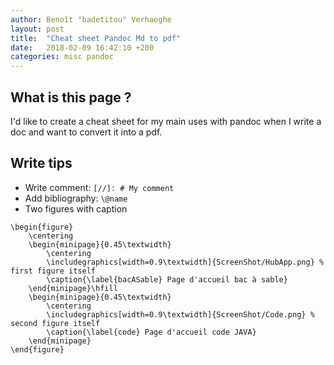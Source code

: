 ```yaml
---
author: Benoît "badetitou" Verhaeghe
layout: post
title:  "Cheat sheet Pandoc Md to pdf"
date:   2018-02-09 16:42:10 +200
categories: misc pandoc
---
```


## What is this page ?

I'd like to create a cheat sheet for my main uses with pandoc when I write a doc and want to convert it into a pdf.

## Write tips

- Write comment: `[//]: # My comment`
- Add bibliography: `\@name`
- Two figures with caption

```
\begin{figure}
    \centering
    \begin{minipage}{0.45\textwidth}
        \centering
        \includegraphics[width=0.9\textwidth]{ScreenShot/HubApp.png} % first figure itself
        \caption{\label{bacASable} Page d'accueil bac à sable}
    \end{minipage}\hfill
    \begin{minipage}{0.45\textwidth}
        \centering
        \includegraphics[width=0.9\textwidth]{ScreenShot/Code.png} % second figure itself
        \caption{\label{code} Page d'accueil code JAVA}
    \end{minipage}
\end{figure}
```
